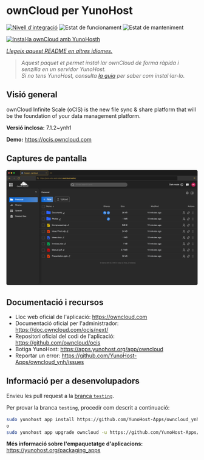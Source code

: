 <!--
N.B.: Aquest README ha estat generat automàticament per <https://github.com/YunoHost/apps/tree/master/tools/readme_generator>
NO s'ha de modificar manualment.
-->

# ownCloud per YunoHost

[![Nivell d'integració](https://apps.yunohost.org/badge/integration/owncloud)](https://ci-apps.yunohost.org/ci/apps/owncloud/)
![Estat de funcionament](https://apps.yunohost.org/badge/state/owncloud)
![Estat de manteniment](https://apps.yunohost.org/badge/maintained/owncloud)

[![Instal·la ownCloud amb YunoHosth](https://install-app.yunohost.org/install-with-yunohost.svg)](https://install-app.yunohost.org/?app=owncloud)

*[Llegeix aquest README en altres idiomes.](./ALL_README.md)*

> *Aquest paquet et permet instal·lar ownCloud de forma ràpida i senzilla en un servidor YunoHost.*  
> *Si no tens YunoHost, consulta [la guia](https://yunohost.org/install) per saber com instal·lar-lo.*

## Visió general

ownCloud Infinite Scale (oCIS) is the new file sync & share platform that will be the foundation of your data management platform.


**Versió inclosa:** 7.1.2~ynh1

**Demo:** <https://ocis.owncloud.com>

## Captures de pantalla

![Captures de pantalla de ownCloud](./doc/screenshots/screenshot.png)

## Documentació i recursos

- Lloc web oficial de l'aplicació: <https://owncloud.com>
- Documentació oficial per l'administrador: <https://doc.owncloud.com/ocis/next/>
- Repositori oficial del codi de l'aplicació: <https://github.com/owncloud/ocis>
- Botiga YunoHost: <https://apps.yunohost.org/app/owncloud>
- Reportar un error: <https://github.com/YunoHost-Apps/owncloud_ynh/issues>

## Informació per a desenvolupadors

Envieu les pull request a la [branca `testing`](https://github.com/YunoHost-Apps/owncloud_ynh/tree/testing).

Per provar la branca `testing`, procedir com descrit a continuació:

```bash
sudo yunohost app install https://github.com/YunoHost-Apps/owncloud_ynh/tree/testing --debug
o
sudo yunohost app upgrade owncloud -u https://github.com/YunoHost-Apps/owncloud_ynh/tree/testing --debug
```

**Més informació sobre l'empaquetatge d'aplicacions:** <https://yunohost.org/packaging_apps>
